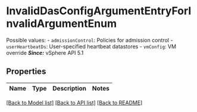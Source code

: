 # InvalidDasConfigArgumentEntryForInvalidArgumentEnum

Possible values: - `admissionControl`: Policies for admission control - `userHeartbeatDs`: User-specified heartbeat datastores - `vmConfig`: VM override    ***Since:*** vSphere API 5.1 

## Properties
Name | Type | Description | Notes
------------ | ------------- | ------------- | -------------

[[Back to Model list]](../README.md#documentation-for-models) [[Back to API list]](../README.md#documentation-for-api-endpoints) [[Back to README]](../README.md)


